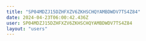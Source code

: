 ```yaml
---
title: "SP04MDZJ15DZHFXZV6ZKHSCHQYAMBDWDV7TS4Z84"
date: 2024-04-23T06:00:42.436Z
user: SP04MDZJ15DZHFXZV6ZKHSCHQYAMBDWDV7TS4Z84
layout: "users"
---
```

    
